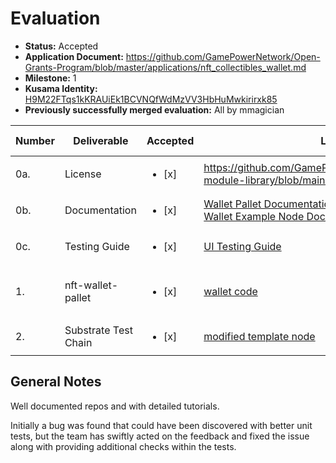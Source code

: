 # Evaluation

* **Status:** Accepted
* **Application Document:** https://github.com/GamePowerNetwork/Open-Grants-Program/blob/master/applications/nft_collectibles_wallet.md
* **Milestone:** 1
* **Kusama Identity:** [H9M22FTqs1kKRAUiEk1BCVNQfWdMzVV3HbHuMwkirirxk85](https://polkascan.io/pre/kusama/account/H9M22FTqs1kKRAUiEk1BCVNQfWdMzVV3HbHuMwkirirxk85)
* **Previously successfully merged evaluation:** All by mmagician

| Number        | Deliverable          | Accepted               | Link                                                                                                                                                                                                                                                        | Evaluation Notes                      |
| ------------- | -------------        | -------------          | -------------                                                                                                                                                                                                                                               | -------------                         |
| 0a.           | License              | <ul><li>[x] </li></ul> | https://github.com/GamePowerNetwork/gamepower-module-library/blob/main/LICENSE                                                                                                                                                                              | -                                     |
| 0b.           | Documentation        | <ul><li>[x] </li></ul> | [Wallet Pallet Documentation](https://gamepowernetwork.github.io/gamepower-module-library/doc/gamepower_wallet/) <br/> [Wallet Example Node Documentation](https://github.com/GamePowerNetwork/gamepower-wallet-template/blob/master/docs/testing-guide.md) | -                                     |
| 0c.           | Testing Guide        | <ul><li>[x] </li></ul> | [UI Testing Guide](https://github.com/GamePowerNetwork/gamepower-wallet-template/blob/master/docs/testing-guide.md)                                                                                                                                         | -                                     |
| 1.            | nft-wallet-pallet    | <ul><li>[x] </li></ul> | [wallet code](https://github.com/GamePowerNetwork/gamepower-module-library/blob/main/wallet/src/lib.rs)                                                                                                                                                     | module renamed to `gamepower-wallet`` |
| 2.            | Substrate Test Chain | <ul><li>[x] </li></ul> | [modified template node](https://github.com/GamePowerNetwork/gamepower-wallet-template)                                                                                                                                                                     | -                                     |

## General Notes

Well documented repos and with detailed tutorials.

Initially a bug was found that could have been discovered with better unit tests, but the team has swiftly acted on the feedback and fixed the issue along with providing additional checks within the tests.
